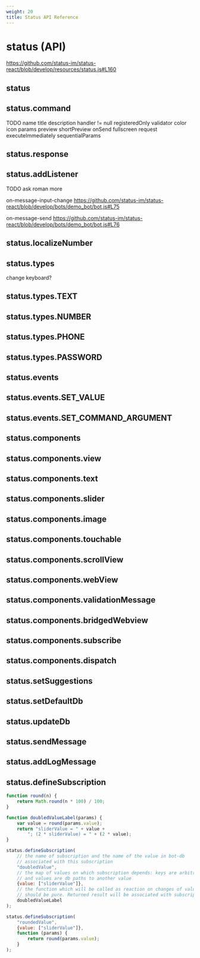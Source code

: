 ```yaml
---
weight: 20
title: Status API Reference
---
```


# status (API)

https://github.com/status-im/status-react/blob/develop/resources/status.js#L160

## status

## status.command

TODO
name
title
description
handler != null
registeredOnly
validator
color
icon
params
preview
shortPreview
onSend
fullscreen
request
executeImmediately
sequentialParams

## status.response

## status.addListener


TODO ask roman more

on-message-input-change
https://github.com/status-im/status-react/blob/develop/bots/demo_bot/bot.js#L75

on-message-send
https://github.com/status-im/status-react/blob/develop/bots/demo_bot/bot.js#L76

## status.localizeNumber

## status.types

change keyboard?

## status.types.TEXT

## status.types.NUMBER

## status.types.PHONE

## status.types.PASSWORD

## status.events

## status.events.SET_VALUE

## status.events.SET_COMMAND_ARGUMENT

## status.components

## status.components.view

## status.components.text

## status.components.slider

## status.components.image

## status.components.touchable

## status.components.scrollView

## status.components.webView

## status.components.validationMessage

## status.components.bridgedWebview

## status.components.subscribe

## status.components.dispatch

## status.setSuggestions

## status.setDefaultDb

## status.updateDb

## status.sendMessage

## status.addLogMessage

## status.defineSubscription


```js
function round(n) {
    return Math.round(n * 100) / 100;
}

function doubledValueLabel(params) {
    var value = round(params.value);
    return "sliderValue = " + value +
        "; (2 * sliderValue) = " + (2 * value);
}

status.defineSubscription(
    // the name of subscription and the name of the value in bot-db
    // associated with this subscription
    "doubledValue",
    // the map of values on which subscription depends: keys are arbitrary names
    // and values are db paths to another value
    {value: ["sliderValue"]},
    // the function which will be called as reaction on changes of values above,
    // should be pure. Returned result will be associated with subscription in bot-db
    doubledValueLabel
);

status.defineSubscription(
    "roundedValue",
    {value: ["sliderValue"]},
    function (params) {
        return round(params.value);
    }
);
```

